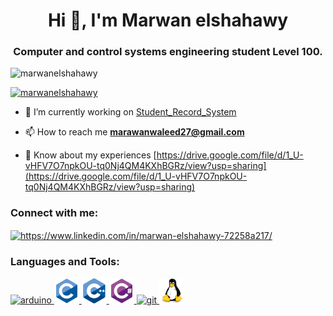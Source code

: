 <h1 align="center">Hi 👋, I'm Marwan elshahawy</h1>
<h3 align="center">Computer and control systems engineering student Level 100.</h3>

<p align="left"> <img src="https://komarev.com/ghpvc/?username=marwanelshahawy&label=Profile%20views&color=0e75b6&style=flat" alt="marwanelshahawy" /> </p>

<p align="left"> <a href="https://github.com/ryo-ma/github-profile-trophy"><img src="https://github-profile-trophy.vercel.app/?username=marwanelshahawy" alt="marwanelshahawy" /></a> </p>

- 🔭 I’m currently working on [Student_Record_System](https://github.com/marwanelshahawy/Student-Record-System)

- 📫 How to reach me **marawanwaleed27@gmail.com**

- 📄 Know about my experiences [https://drive.google.com/file/d/1_U-vHFV7O7npkOU-tq0Nj4QM4KXhBGRz/view?usp=sharing](https://drive.google.com/file/d/1_U-vHFV7O7npkOU-tq0Nj4QM4KXhBGRz/view?usp=sharing)

<h3 align="left">Connect with me:</h3>
<p align="left">
<a href="https://linkedin.com/in/https://www.linkedin.com/in/marwan-elshahawy-72258a217/" target="blank"><img align="center" src="https://raw.githubusercontent.com/rahuldkjain/github-profile-readme-generator/master/src/images/icons/Social/linked-in-alt.svg" alt="https://www.linkedin.com/in/marwan-elshahawy-72258a217/" height="30" width="40" /></a>
</p>

<h3 align="left">Languages and Tools:</h3>
<p align="left"> <a href="https://www.arduino.cc/" target="_blank" rel="noreferrer"> <img src="https://cdn.worldvectorlogo.com/logos/arduino-1.svg" alt="arduino" width="40" height="40"/> </a> <a href="https://www.cprogramming.com/" target="_blank" rel="noreferrer"> <img src="https://raw.githubusercontent.com/devicons/devicon/master/icons/c/c-original.svg" alt="c" width="40" height="40"/> </a> <a href="https://www.w3schools.com/cpp/" target="_blank" rel="noreferrer"> <img src="https://raw.githubusercontent.com/devicons/devicon/master/icons/cplusplus/cplusplus-original.svg" alt="cplusplus" width="40" height="40"/> </a> <a href="https://www.w3schools.com/cs/" target="_blank" rel="noreferrer"> <img src="https://raw.githubusercontent.com/devicons/devicon/master/icons/csharp/csharp-original.svg" alt="csharp" width="40" height="40"/> </a> <a href="https://git-scm.com/" target="_blank" rel="noreferrer"> <img src="https://www.vectorlogo.zone/logos/git-scm/git-scm-icon.svg" alt="git" width="40" height="40"/> </a> <a href="https://www.linux.org/" target="_blank" rel="noreferrer"> <img src="https://raw.githubusercontent.com/devicons/devicon/master/icons/linux/linux-original.svg" alt="linux" width="40" height="40"/> </a> </p>
